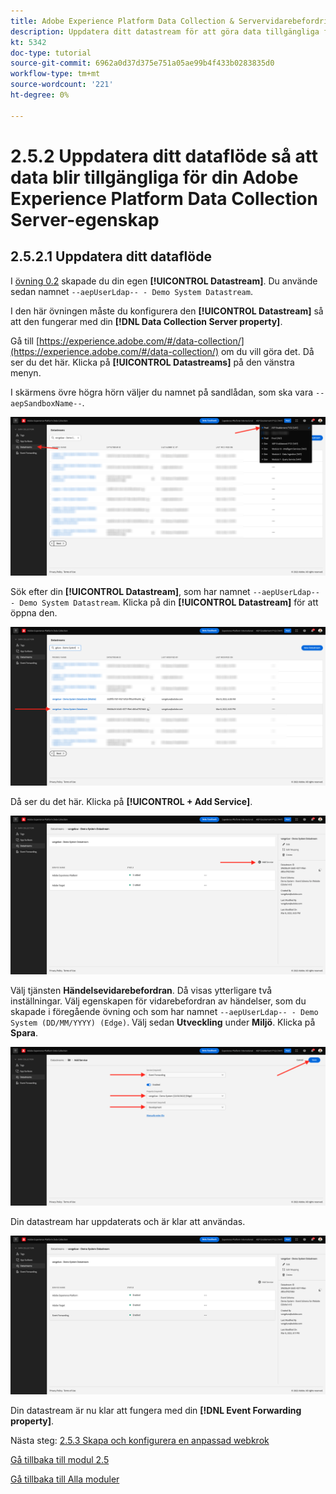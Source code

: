 ```yaml
---
title: Adobe Experience Platform Data Collection & Servervidarebefordring i realtid - Uppdatera ditt dataflöde och gör data tillgängliga för din Adobe Experience Platform Data Collection Server-egenskap
description: Uppdatera ditt datastream för att göra data tillgängliga för din Adobe Experience Platform Data Collection Server-egenskap
kt: 5342
doc-type: tutorial
source-git-commit: 6962a0d37d375e751a05ae99b4f433b0283835d0
workflow-type: tm+mt
source-wordcount: '221'
ht-degree: 0%

---
```


# 2.5.2 Uppdatera ditt dataflöde så att data blir tillgängliga för din Adobe Experience Platform Data Collection Server-egenskap

## 2.5.2.1 Uppdatera ditt dataflöde

I [övning 0.2](./../../gettingstarted/gettingstarted/ex2.md) skapade du din egen **[!UICONTROL Datastream]**. Du använde sedan namnet `--aepUserLdap-- - Demo System Datastream`.

I den här övningen måste du konfigurera den **[!UICONTROL Datastream]** så att den fungerar med din **[!DNL Data Collection Server property]**.

Gå till [https://experience.adobe.com/#/data-collection/](https://experience.adobe.com/#/data-collection/) om du vill göra det. Då ser du det här. Klicka på **[!UICONTROL Datastreams]** på den vänstra menyn.

I skärmens övre högra hörn väljer du namnet på sandlådan, som ska vara `--aepSandboxName--`.

![Klicka på ikonen Edge-konfiguration i den vänstra navigeringen](./images/edgeconfig1b.png)

Sök efter din **[!UICONTROL Datastream]**, som har namnet `--aepUserLdap-- - Demo System Datastream`. Klicka på din **[!UICONTROL Datastream]** för att öppna den.

![WebSDK](./images/websdk0.png)

Då ser du det här. Klicka på **[!UICONTROL + Add Service]**.

![WebSDK](./images/websdk3.png)

Välj tjänsten **Händelsevidarebefordran**. Då visas ytterligare två inställningar. Välj egenskapen för vidarebefordran av händelser, som du skapade i föregående övning och som har namnet `--aepUserLdap-- - Demo System (DD/MM/YYYY) (Edge)`. Välj sedan **Utveckling** under **Miljö**. Klicka på **Spara**.

![WebSDK](./images/websdk4.png)

Din datastream har uppdaterats och är klar att användas.

![WebSDK](./images/websdk8a.png)

Din datastream är nu klar att fungera med din **[!DNL Event Forwarding property]**.

Nästa steg: [2.5.3 Skapa och konfigurera en anpassad webkrok](./ex3.md)

[Gå tillbaka till modul 2.5](./aep-data-collection-ssf.md)

[Gå tillbaka till Alla moduler](./../../../overview.md)
